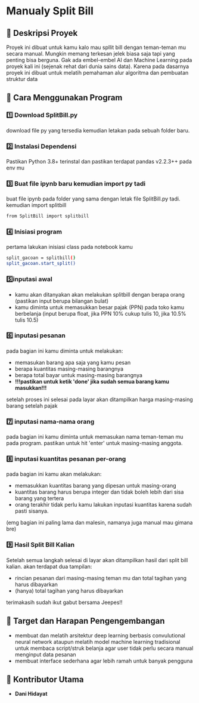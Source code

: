 # Manualy Split Bill

## 📌 Deskripsi Proyek
Proyek ini dibuat untuk kamu kalo mau spllit bill dengan teman-teman mu secara manual. Mungkin memang terkesan jelek biasa saja tapi yang penting bisa berguna. Gak ada embel-embel AI dan Machine Learning pada proyek kali ini (sejenak rehat dari dunia sains data). Karena pada dasarnya proyek ini dibuat untuk melatih pemahaman alur algoritma dan pembuatan struktur data


## 🚀 Cara Menggunakan Program
### 1️⃣ **Download SplitBill.py**  
download file py yang tersedia kemudian letakan pada sebuah folder baru.

### 2️⃣ Instalasi Dependensi
Pastikan Python 3.8+ terinstal dan pastikan terdapat pandas v2.2.3++ pada env mu

### 3️⃣ Buat file ipynb baru kemudian import py tadi
buat file ipynb pada folder yang sama dengan letak file SplitBill.py tadi. kemudian import splitbill
```bash
from SplitBill import splitbill
```
### 4️⃣ Inisiasi program
pertama lakukan inisiasi class pada notebook kamu
```bash 
split_gacoan = splitbill()
split_gacoan.start_split()
```

### 5️⃣inputasi awal
- kamu akan ditanyakan akan melakukan splitbill dengan berapa orang (pastikan input berupa bilangan bulat)
- kamu diminta untuk memasukkan besar pajak (PPN) pada toko kamu berbelanja (input berupa float, jika PPN 10% cukup tulis 10, jika 10.5% tulis 10.5)

### 6️⃣ inputasi pesanan
pada bagian ini kamu diminta untuk melakukan:
- memasukan barang apa saja yang kamu pesan
- berapa kuantitas masing-masing barangnya
- berapa total bayar untuk masing-masing barangnya
- **!!!pastikan untuk ketik 'done' jika sudah semua barang kamu masukkan!!!**  

setelah proses ini selesai pada layar akan ditampilkan harga masing-masing barang setelah pajak

### 7️⃣ inputasi nama-nama orang
pada bagian ini kamu diminta untuk memasukan nama teman-teman mu pada program. pastikan untuk hit 'enter' untuk masing-masing anggota.

### 8️⃣ inputasi kuantitas pesanan per-orang
pada bagian ini kamu akan melakukan:
- memasukkan kuantitas barang yang dipesan untuk masing-orang
- kuantitas barang harus berupa integer dan tidak boleh lebih dari sisa barang yang tertera
- orang terakhir tidak perlu kamu lakukan inputasi kuantitas karena sudah pasti sisanya.  

(emg bagian ini paling lama dan malesin, namanya juga manual mau gimana bre)

### 9️⃣ Hasil Split Bill Kalian
Setelah semua langkah selesai di layar akan ditampilkan hasil dari split bill kalian. akan terdapat dua tampilan:
- rincian pesanan dari masing-masing teman mu dan total tagihan yang harus dibayarkan
- (hanya) total tagihan yang harus dibayarkan

terimakasih sudah ikut gabut bersama Jeepes!!

## 🚀 Target dan Harapan Pengengembangan
- membuat dan melatih arsitektur deep learning berbasis convulutional neural network ataupun melatih model machine learning tradisional untuk membaca script/struk belanja agar user tidak perlu secara manual menginput data pesanan
- membuat interface sederhana agar lebih ramah untuk banyak pengguna

## 👥 **Kontributor Utama**  
- **Dani Hidayat**  





